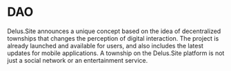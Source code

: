 # DAO
Delus.Site announces a unique concept based on the idea of decentralized townships that changes the perception of digital interaction. The project is already launched and available for users, and also includes the latest updates for mobile applications. A township on the Delus.Site platform is not just a social network or an entertainment service. 
